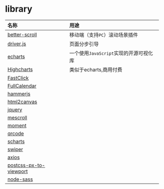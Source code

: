 # library

|名称     |用途    |
|:-------|:------|
|[better-scroll](http://ustbhuangyi.github.io/better-scroll/doc/)|移动端（支持`PC`）滚动场景插件|
|[driver.js](https://kamranahmed.info/driver.js/)|页面分步引导|
|[echarts](https://www.echartsjs.com/zh/index.html)|一个使用`JavaScript`实现的开源可视化库|
|[Highcharts](https://www.highcharts.com.cn/)|类似于echarts,商用付费|
|[FastClick](https://github.com/ftlabs/fastclick)||
|[FullCalendar](https://fullcalendar.io/)||
|[hammerjs]()||
|[html2canvas]()||
|[jquery]()||
|[mescroll]()||
|[moment]()||
|[qrcode]()||
|[scharts]()||
|[swiper]()||
|[axios]()||
|[postcss-px-to-viewport]()||
|[node-sass]()||
